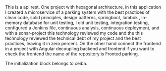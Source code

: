 This is a api rest. One project with hexagonal architecture, in this application I created a microservice of a parking system with the best practices of clean code, solid principles, design patterns, springboot, lombok , in-memory database for unit testing, I did unit testing, integration testing, configured a Jenkins file, continuous analysis, continuous deployment, and with a sonar-project this technology reviewed my code and the this technology reviewed the technical debt of my project and the best practices, leaving it in zero percent. On the other hand connect the frontend in a project with Angular decoupling backend and frontend if you want to check the frontend the name of the repository is Fronted parking.

The initialization block belongs to ceiba.
